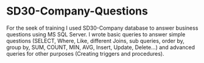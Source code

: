 # SD30-Company-Questions

For the seek of training I used SD30-Company database to answer business questions using MS SQL Server.
I wrote basic queries to answer simple questions (SELECT, Where, Like, different Joins, sub queries, order by, group by, SUM, COUNT, MIN, AVG, Insert, Update, Delete...) and advanced queries for other purposes (Creating triggers and procedures).
